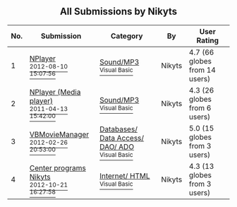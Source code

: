 ﻿<div align="center">

## All Submissions by Nikyts

</div>

No.  | Submission | Category | By   | User Rating
---- | ---------- | -------- | ---- | -----------
1 | [NPlayer<br /><sup>2012-08-10 15:07:56</sup>](https://github.com/Planet-Source-Code/nikyts-nplayer__1-74295) | [Sound/MP3<br /><sup>Visual Basic</sup>](../ByCategory/sound-mp3__1-45.md) | Nikyts | 4.7 (66 globes from 14 users)
2 | [NPlayer \(Media player\)<br /><sup>2011-04-13 15:42:00</sup>](https://github.com/Planet-Source-Code/nikyts-nplayer-media-player__1-73854) | [Sound/MP3<br /><sup>Visual Basic</sup>](../ByCategory/sound-mp3__1-45.md) | Nikyts | 4.3 (26 globes from 6 users)
3 | [VBMovieManager<br /><sup>2012-02-26 20:53:00</sup>](https://github.com/Planet-Source-Code/nikyts-vbmoviemanager__1-74294) | [Databases/ Data Access/ DAO/ ADO<br /><sup>Visual Basic</sup>](../ByCategory/databases-data-access-dao-ado__1-6.md) | Nikyts | 5.0 (15 globes from 3 users)
4 | [Center programs Nikyts<br /><sup>2012-10-21 16:27:58</sup>](https://github.com/Planet-Source-Code/nikyts-center-programs-nikyts__1-74220) | [Internet/ HTML<br /><sup>Visual Basic</sup>](../ByCategory/internet-html__1-34.md) | Nikyts | 4.3 (13 globes from 3 users)
